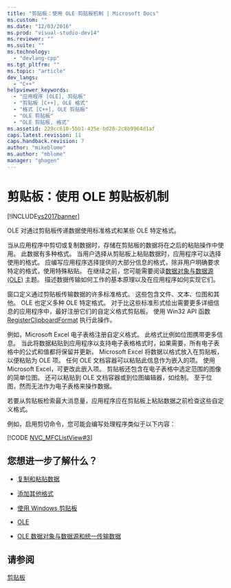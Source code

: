 ```yaml
---
title: "剪贴板：使用 OLE 剪贴板机制 | Microsoft Docs"
ms.custom: ""
ms.date: "12/03/2016"
ms.prod: "visual-studio-dev14"
ms.reviewer: ""
ms.suite: ""
ms.technology: 
  - "devlang-cpp"
ms.tgt_pltfrm: ""
ms.topic: "article"
dev_langs: 
  - "C++"
helpviewer_keywords: 
  - "应用程序 [OLE], 剪贴板"
  - "剪贴板 [C++], OLE 格式"
  - "格式 [C++], OLE 剪贴板"
  - "OLE 剪贴板"
  - "OLE 剪贴板, 格式"
ms.assetid: 229cc610-5bb1-435e-bd20-2c8b9964d1af
caps.latest.revision: 11
caps.handback.revision: 7
author: "mikeblome"
ms.author: "mblome"
manager: "ghogen"
---
```

# 剪贴板：使用 OLE 剪贴板机制
[!INCLUDE[vs2017banner](../assembler/inline/includes/vs2017banner.md)]

OLE 对通过剪贴板传递数据使用标准格式和某些 OLE 特定格式。  
  
 当从应用程序中剪切或复制数据时，存储在剪贴板的数据将在之后的粘贴操作中使用。  此数据有多种格式。  当用户选择从剪贴板上粘贴数据时，应用程序可以选择使用的格式。  应编写应用程序选择提供的大部分信息的格式，除非用户明确要求特定的格式，使用特殊粘贴。  在继续之前，您可能需要阅读[数据对象与数据源 \(OLE\)](../mfc/data-objects-and-data-sources-ole.md) 主题。  描述数据传输如何工作的基本原理以及在应用程序如何实现它们。  
  
 窗口定义通过剪贴板传输数据的许多标准格式。  这些包含文件、文本、位图和其他。  OLE 也定义多种 OLE 特定格式。  对于比这些标准形式给出需要更多详细信息的应用程序中，最好注册它们的自定义格式剪贴板。  使用 Win32 API 函数 [RegisterClipboardFormat](http://msdn.microsoft.com/library/windows/desktop/ms649049) 执行此操作。  
  
 例如，Microsoft Excel 电子表格注册自定义格式。  此格式比例如位图携带更多信息。  当此将数据粘贴到应用程序以支持电子表格格式时，如果需要，所有电子表格中的公式和值都将保留并更新。  Microsoft Excel 将数据以格式放入在剪贴板，以便粘贴为 OLE 项。  任何 OLE 文档容器可以粘贴此信息作为嵌入的项。  使用 Microsoft Excel，可更改此嵌入项。  剪贴板还包含在电子表格中选定范围的图像的简单位图。  还可以粘贴到 OLE 文档容器或到位图编辑器，如绘制。  至于位图，然而无法作为电子表格来操作数据。  
  
 若要从剪贴板检索最大消息量，应用程序应在剪贴板上粘贴数据之前检查这些自定义格式。  
  
 例如，启用剪切命令，您可能会编写处理程序类似于以下内容：  
  
 [!CODE [NVC_MFCListView#3](../CodeSnippet/VS_Snippets_Cpp/NVC_MFCListView#3)]  
  
## 您想进一步了解什么？  
  
-   [复制和粘贴数据](../mfc/clipboard-copying-and-pasting-data.md)  
  
-   [添加其他格式](../mfc/clipboard-adding-other-formats.md)  
  
-   [使用 Windows 剪贴板](../mfc/clipboard-using-the-windows-clipboard.md)  
  
-   [OLE](../mfc/ole-background.md)  
  
-   [OLE 数据对象与数据源和统一传输数据](../mfc/data-objects-and-data-sources-ole.md)  
  
## 请参阅  
 [剪贴板](../mfc/clipboard.md)